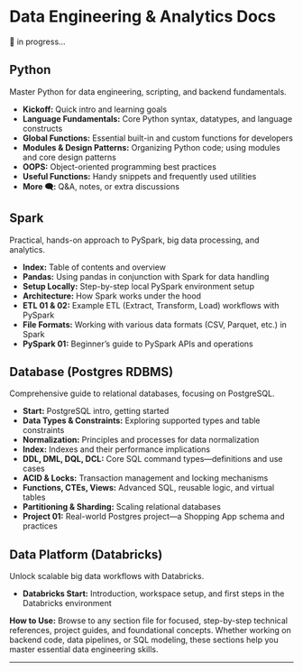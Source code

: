 # Data Engineering & Analytics Docs

🔶 in progress...

## Python

Master Python for data engineering, scripting, and backend fundamentals.

- **Kickoff:** Quick intro and learning goals
- **Language Fundamentals:** Core Python syntax, datatypes, and language constructs
- **Global Functions:** Essential built-in and custom functions for developers
- **Modules & Design Patterns:** Organizing Python code; using modules and core design patterns
- **OOPS:** Object-oriented programming best practices
- **Useful Functions:** Handy snippets and frequently used utilities
- **More 🗨️:** Q&A, notes, or extra discussions


## Spark

Practical, hands-on approach to PySpark, big data processing, and analytics.

- **Index:** Table of contents and overview
- **Pandas:** Using pandas in conjunction with Spark for data handling
- **Setup Locally:** Step-by-step local PySpark environment setup
- **Architecture:** How Spark works under the hood
- **ETL 01 & 02:** Example ETL (Extract, Transform, Load) workflows with PySpark
- **File Formats:** Working with various data formats (CSV, Parquet, etc.) in Spark
- **PySpark 01:** Beginner’s guide to PySpark APIs and operations


## Database (Postgres RDBMS)

Comprehensive guide to relational databases, focusing on PostgreSQL.

- **Start:** PostgreSQL intro, getting started
- **Data Types & Constraints:** Exploring supported types and table constraints
- **Normalization:** Principles and processes for data normalization
- **Index:** Indexes and their performance implications
- **DDL, DML, DQL, DCL:** Core SQL command types—definitions and use cases
- **ACID & Locks:** Transaction management and locking mechanisms
- **Functions, CTEs, Views:** Advanced SQL, reusable logic, and virtual tables
- **Partitioning & Sharding:** Scaling relational databases
- **Project 01:** Real-world Postgres project—a Shopping App schema and practices


## Data Platform (Databricks)

Unlock scalable big data workflows with Databricks.

- **Databricks Start:** Introduction, workspace setup, and first steps in the Databricks environment

**How to Use:**
Browse to any section file for focused, step-by-step technical references, project guides, and foundational concepts. Whether working on backend code, data pipelines, or SQL modeling, these sections help you master essential data engineering skills.

---
